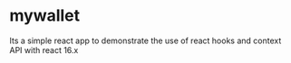 # mywallet
Its a simple react app to demonstrate the use of react hooks and context API with react 16.x 
